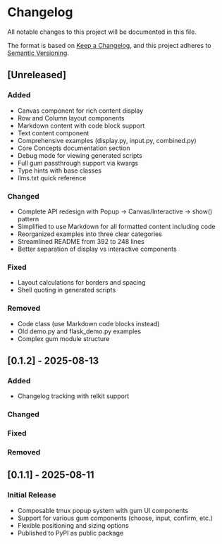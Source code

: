 # Changelog

All notable changes to this project will be documented in this file.

The format is based on [Keep a Changelog](https://keepachangelog.com/en/1.1.0/),
and this project adheres to [Semantic Versioning](https://semver.org/spec/v2.0.0.html).

## [Unreleased]

### Added
- Canvas component for rich content display
- Row and Column layout components
- Markdown content with code block support
- Text content component
- Comprehensive examples (display.py, input.py, combined.py)
- Core Concepts documentation section
- Debug mode for viewing generated scripts
- Full gum passthrough support via kwargs
- Type hints with base classes
- llms.txt quick reference

### Changed
- Complete API redesign with Popup → Canvas/Interactive → show() pattern
- Simplified to use Markdown for all formatted content including code
- Reorganized examples into three clear categories
- Streamlined README from 392 to 248 lines
- Better separation of display vs interactive components

### Fixed
- Layout calculations for borders and spacing
- Shell quoting in generated scripts

### Removed
- Code class (use Markdown code blocks instead)
- Old demo.py and flask_demo.py examples
- Complex gum module structure

## [0.1.2] - 2025-08-13

### Added
- Changelog tracking with relkit support

### Changed

### Fixed

### Removed

## [0.1.1] - 2025-08-11

### Initial Release
- Composable tmux popup system with gum UI components
- Support for various gum components (choose, input, confirm, etc.)
- Flexible positioning and sizing options
- Published to PyPI as public package
